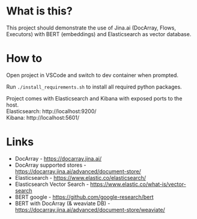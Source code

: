 # What is this?

This project should demonstrate the use of Jina.ai (DocArray, Flows, Executors) with BERT (embeddings) and Elasticsearch as vector database.

# How to

Open project in VSCode and switch to dev container when prompted.

Run `./install_requirements.sh` to install all required python packages.

Project comes with Elasticsearch and Kibana with exposed ports to the host.  
Elasticsearch: http://localhost:9200/  
Kibana: http://localhost:5601/  

# Links

- DocArray - https://docarray.jina.ai/
- DocArray supported stores - https://docarray.jina.ai/advanced/document-store/
- Elasticsearch - https://www.elastic.co/elasticsearch/
- Elasticsearch Vector Search - https://www.elastic.co/what-is/vector-search
- BERT google - https://github.com/google-research/bert
- BERT with DocArray (& weaviate DB) - https://docarray.jina.ai/advanced/document-store/weaviate/
